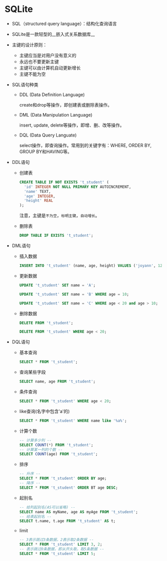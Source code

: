 # SQLite

+ SQL（structured query language）：结构化查询语言
  
+ SQLite是一款轻型的__嵌入式关系数据库__
  
+ 主键的设计原则：
  
  + 主键应当是对用户没有意义的
  + 永远也不要更新主键
  + 主键可以由计算机自动更新增长
  + 主键不能为空
  
+ SQL语句种类
  
  + DDL (Data Definition Language)
    
    create和drop等操作，即创建表或删除表操作。
    
  + DML (Data Manipulation Language)
    
    insert, update, delete等操作，即增、删、改等操作。
    
  + DQL (Data Query Languate)
    
    select操作，即查询操作。常用到的关键字有：WHERE, ORDER BY, GROUP BY和HAVING等。
  
+ DDL语句
  
  + 创建表
    
    ``` sql
    CREATE TABLE IF NOT EXISTS 't_student' (
      'id' INTEGER NOT NULL PRIMARY KEY AUTOINCREMENT,
      'name' TEXT,
      'age' INTEGER,
      'height' REAL
    );
    ```
    
    注意，主键是`不为空`，`标明主键`，`自动增长`。
    
  + 删除表
    
    ``` sql
    DROP TABLE IF EXISTS 't_student';
    ```
  
+ DML语句
  
  + 插入数据
    
    ``` sql
    INSERT INTO 't_student' (name, age, height) VALUES ('joyann', 12, 1,80);
    ```
    
  + 更新数据
    
    ``` sql
    UPDATE 't_student' SET name = 'A';
    
    UPDATE 't_student' SET name = 'B' WHERE age = 10;
    
    UPDATE 't_student' SET name = 'C' WHERE age < 20 and age > 10;
    ```
    
  + 删除数据
    
    ``` sql
    DELETE FROM 't_student';
    
    DELETE FROM 't_student' WHERE age < 20;
    ```
  
+ DQL语句
  
  + 基本查询
    
    ``` sql
    SELECT * FROM 't_student';
    ```
    
  + 查询某些字段
    
    ``` sql
    SELECT name, age FROM 't_student';
    ```
    
  + 条件查询
    
    ``` sql
    SELECT * FROM 't_student' WHERE age < 20;
    ```
    
  + like查询(名字中包含'a'的)
    
    ``` sql
    SELECT * FROM 't_student' WHERE name like '%a%';
    ```
    
  + 计算个数
    
    ``` sql
    -- 计算多少列 --
    SELECT COUNT(*) FROM 't_student';
    -- 计算某一列的个数 --
    SELECT COUNT(age) FROM 't_student';
    ```
    
  + 排序
    
    ``` sql
    -- 升序 --
    SELECT * FROM 't_student' ORDER BY age;
    -- 降序 --
    SELECT * FROM 't_student' ORDER BT age DESC;
    ```
    
  + 起别名
    
    ``` sql
    -- 给列起别名(AS可以省略) --
    SELECT name AS myName, age AS myAge FROM 't_student';
    -- 给表起别名 --
    SELECT t.name, t.age FROM 't_student' AS t;
    ```
    
  + limit
    
    ``` sql
    -- 3表示跳过3条数据，2表示取2条数据 --
    SELECT * FROM 't_student' LIMIT 3, 2;
    -- 表示跳过0条数据，即从开头取，取5条数据 --
    SELECT * FROM 't_student' LIMIT 5;
    ```
    
    ​

